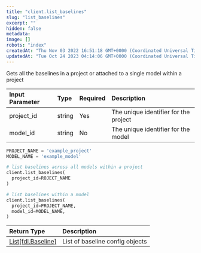 ```yaml
---
title: "client.list_baselines"
slug: "list_baselines"
excerpt: ""
hidden: false
metadata: 
image: []
robots: "index"
createdAt: "Thu Nov 03 2022 16:51:18 GMT+0000 (Coordinated Universal Time)"
updatedAt: "Tue Oct 24 2023 04:14:06 GMT+0000 (Coordinated Universal Time)"
---
```

Gets all the baselines in a project or attached to a single model within a project

| Input Parameter | Type   | Required | Description                           |
| :-------------- | :----- | :------- | :------------------------------------ |
| project_id      | string | Yes      | The unique identifier for the project |
| model_id        | string | No       | The unique identifier for the model   |

```python Usage
PROJECT_NAME = 'example_project'
MODEL_NAME = 'example_model'

# list baselines across all models within a project
client.list_baselines(
  project_id=ROJECT_NAME
)

# list baselines within a model
client.list_baselines(
  project_id=PROJECT_NAME,
  model_id=MODEL_NAME,
)
```

| Return Type                             | Description                     |
| :-------------------------------------- | :------------------------------ |
| [List\[fdl.Baseline\]](ref:fdlbaseline) | List of baseline config objects |